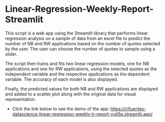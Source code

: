 # Linear-Regression-Weekly-Report-Streamlit

This script is a web app using the Streamlit library that performs linear regression analysis on a sample of data from an excel file to predict the number of NB and RW applications based on the number of quotes selected by the user. The user can choose the number of quotes to sample using a slider. 

The script then trains and fits two linear regression models, one for NB applications and one for RW applications, using the selected quotes as the independent variable and the respective applications as the dependent variable. The accuracy of each model is also displayed. 

Finally, the predicted values for both NB and RW applications are displayed and added to a scatter plot along with the original data for visual representation.

- Click the link below to see the demo of the app: https://cjfuentes-datascience-linear-regression-weekly-lr-report-yujt5p.streamlit.app/

